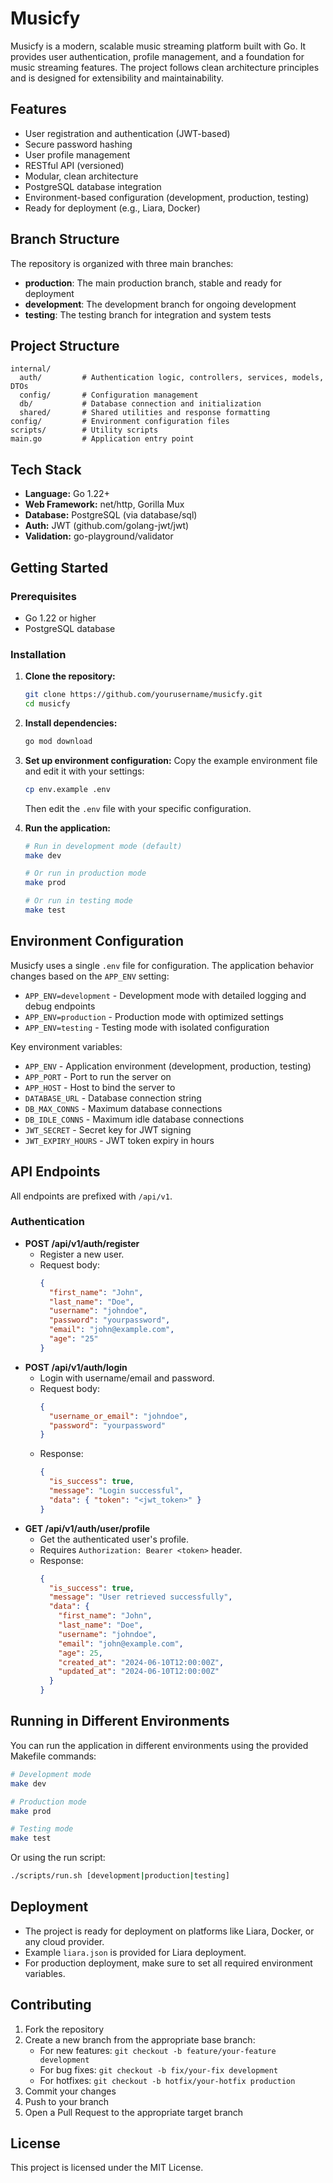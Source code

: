 # Musicfy

Musicfy is a modern, scalable music streaming platform built with Go. It provides user authentication, profile management, and a foundation for music streaming features. The project follows clean architecture principles and is designed for extensibility and maintainability.

## Features

- User registration and authentication (JWT-based)
- Secure password hashing
- User profile management
- RESTful API (versioned)
- Modular, clean architecture
- PostgreSQL database integration
- Environment-based configuration (development, production, testing)
- Ready for deployment (e.g., Liara, Docker)

## Branch Structure

The repository is organized with three main branches:

- **production**: The main production branch, stable and ready for deployment
- **development**: The development branch for ongoing development
- **testing**: The testing branch for integration and system tests

## Project Structure

```
internal/
  auth/         # Authentication logic, controllers, services, models, DTOs
  config/       # Configuration management
  db/           # Database connection and initialization
  shared/       # Shared utilities and response formatting
config/         # Environment configuration files
scripts/        # Utility scripts
main.go         # Application entry point
```

## Tech Stack

- **Language:** Go 1.22+
- **Web Framework:** net/http, Gorilla Mux
- **Database:** PostgreSQL (via database/sql)
- **Auth:** JWT (github.com/golang-jwt/jwt)
- **Validation:** go-playground/validator

## Getting Started

### Prerequisites

- Go 1.22 or higher
- PostgreSQL database

### Installation

1. **Clone the repository:**
   ```sh
   git clone https://github.com/yourusername/musicfy.git
   cd musicfy
   ```
2. **Install dependencies:**
   ```sh
   go mod download
   ```
3. **Set up environment configuration:**
   Copy the example environment file and edit it with your settings:

   ```sh
   cp env.example .env
   ```

   Then edit the `.env` file with your specific configuration.

4. **Run the application:**

   ```sh
   # Run in development mode (default)
   make dev

   # Or run in production mode
   make prod

   # Or run in testing mode
   make test
   ```

## Environment Configuration

Musicfy uses a single `.env` file for configuration. The application behavior changes based on the `APP_ENV` setting:

- `APP_ENV=development` - Development mode with detailed logging and debug endpoints
- `APP_ENV=production` - Production mode with optimized settings
- `APP_ENV=testing` - Testing mode with isolated configuration

Key environment variables:

- `APP_ENV` - Application environment (development, production, testing)
- `APP_PORT` - Port to run the server on
- `APP_HOST` - Host to bind the server to
- `DATABASE_URL` - Database connection string
- `DB_MAX_CONNS` - Maximum database connections
- `DB_IDLE_CONNS` - Maximum idle database connections
- `JWT_SECRET` - Secret key for JWT signing
- `JWT_EXPIRY_HOURS` - JWT token expiry in hours

## API Endpoints

All endpoints are prefixed with `/api/v1`.

### Authentication

- **POST /api/v1/auth/register**
  - Register a new user.
  - Request body:
    ```json
    {
      "first_name": "John",
      "last_name": "Doe",
      "username": "johndoe",
      "password": "yourpassword",
      "email": "john@example.com",
      "age": "25"
    }
    ```
- **POST /api/v1/auth/login**
  - Login with username/email and password.
  - Request body:
    ```json
    {
      "username_or_email": "johndoe",
      "password": "yourpassword"
    }
    ```
  - Response:
    ```json
    {
      "is_success": true,
      "message": "Login successful",
      "data": { "token": "<jwt_token>" }
    }
    ```
- **GET /api/v1/auth/user/profile**
  - Get the authenticated user's profile.
  - Requires `Authorization: Bearer <token>` header.
  - Response:
    ```json
    {
      "is_success": true,
      "message": "User retrieved successfully",
      "data": {
        "first_name": "John",
        "last_name": "Doe",
        "username": "johndoe",
        "email": "john@example.com",
        "age": 25,
        "created_at": "2024-06-10T12:00:00Z",
        "updated_at": "2024-06-10T12:00:00Z"
      }
    }
    ```

## Running in Different Environments

You can run the application in different environments using the provided Makefile commands:

```sh
# Development mode
make dev

# Production mode
make prod

# Testing mode
make test
```

Or using the run script:

```sh
./scripts/run.sh [development|production|testing]
```

## Deployment

- The project is ready for deployment on platforms like Liara, Docker, or any cloud provider.
- Example `liara.json` is provided for Liara deployment.
- For production deployment, make sure to set all required environment variables.

## Contributing

1. Fork the repository
2. Create a new branch from the appropriate base branch:
   - For new features: `git checkout -b feature/your-feature development`
   - For bug fixes: `git checkout -b fix/your-fix development`
   - For hotfixes: `git checkout -b hotfix/your-hotfix production`
3. Commit your changes
4. Push to your branch
5. Open a Pull Request to the appropriate target branch

## License

This project is licensed under the MIT License.
